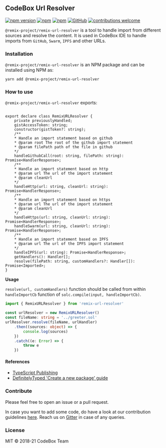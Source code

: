 ## CodeBox Url Resolver
[![npm version](https://badge.fury.io/js/%40remix-project%2Fremix-url-resolver.svg)](https://www.npmjs.com/package/@remix-project/remix-url-resolver)
[![npm](https://img.shields.io/npm/dt/@remix-project/remix-url-resolver.svg?label=Total%20Downloads)](https://www.npmjs.com/package/@remix-project/remix-url-resolver)
[![npm](https://img.shields.io/npm/dw/@remix-project/remix-url-resolver.svg)](https://www.npmjs.com/package/@remix-project/remix-url-resolver)
[![GitHub](https://img.shields.io/github/license/mashape/apistatus.svg)](https://github.com/ethereum/remix-project/tree/master/libs/remix-url-resolver)
[![contributions welcome](https://img.shields.io/badge/contributions-welcome-brightgreen.svg?style=flat)](https://github.com/ethereum/remix-project/issues)


`@remix-project/remix-url-resolver` is a tool to handle import from different sources and resolve the content. It is used in CodeBox IDE to handle imports from `GitHub`, `Swarm`, `IPFS` and other URLs. 

### Installation

`@remix-project/remix-url-resolver` is an NPM package and can be installed using NPM as:

`yarn add @remix-project/remix-url-resolver`

### How to use

`@remix-project/remix-url-resolver` exports:

```

export declare class RemixURLResolver {
    private previouslyHandled;
    gistAccessToken: string;
    constructor(gistToken?: string);
    /**
    * Handle an import statement based on github
    * @param root The root of the github import statement
    * @param filePath path of the file in github
    */
    handleGithubCall(root: string, filePath: string): Promise<HandlerResponse>;
    /**
    * Handle an import statement based on http
    * @param url The url of the import statement
    * @param cleanUrl
    */
    handleHttp(url: string, cleanUrl: string): Promise<HandlerResponse>;
    /**
    * Handle an import statement based on https
    * @param url The url of the import statement
    * @param cleanUrl
    */
    handleHttps(url: string, cleanUrl: string): Promise<HandlerResponse>;
    handleSwarm(url: string, cleanUrl: string): Promise<HandlerResponse>;
    /**
    * Handle an import statement based on IPFS
    * @param url The url of the IPFS import statement
    */
    handleIPFS(url: string): Promise<HandlerResponse>;
    getHandlers(): Handler[];
    resolve(filePath: string, customHandlers?: Handler[]): Promise<Imported>;
}

```

**Usage**

`resolve(url, customHandlers)` function should be called from within `handleImportCb` function of `solc.compile(input, handleImportCb)`.

```ts
import { RemixURLResolver } from 'remix-url-resolver'

const urlResolver = new RemixURLResolver()
const fileName: string = '../greeter.sol'
urlResolver.resolve(fileName, urlHandler)
	.then((sources: object) => {
		console.log(sources)
	})
	.catch((e: Error) => {
		throw e
	})
```

#### References

* [TypeScript Publishing](http://www.typescriptlang.org/docs/handbook/declaration-files/publishing.html)
* [DefinitelyTyped 'Create a new package' guide](https://github.com/DefinitelyTyped/DefinitelyTyped#create-a-new-package)

### Contribute

Please feel free to open an issue or a pull request. 

In case you want to add some code, do have a look at our contribution guidelines [here](https://github.com/ethereum/remix-project/blob/master/CONTRIBUTING.md). Reach us on [Gitter](https://gitter.im/ethereum/remix) in case of any queries.   

### License
MIT © 2018-21 CodeBox Team
